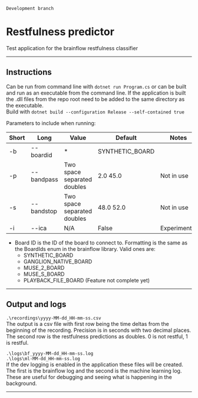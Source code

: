 ```
Development branch
```

# Restfulness predictor

Test application for the brainflow restfulness classifier

---

## Instructions

Can be run from command line with `dotnet run Program.cs` or can be built and run as an executable from the command
line. If the application is built the .dll files from the repo root need to be added to the same directory as the
executable.  
Build with `dotnet build --configuration Release --self-contained true`

Parameters to include when running:

| Short | Long       | Value                       | Default         | Notes        |
|-------|------------|-----------------------------|-----------------|--------------|
| -b    | --boardid  | *                           | SYNTHETIC_BOARD |              |
| -p    | --bandpass | Two space separated doubles | 2.0 45.0        | Not in use   |
| -s    | --bandstop | Two space separated doubles | 48.0 52.0       | Not in use   |
| -i    | --ica      | N/A                         | False           | Experimental |

* Board ID is the ID of the board to connect to. Formatting is the same as the BoardIds enum in the brainflow
  library. Valid ones are:
    * SYNTHETIC_BOARD
    * GANGLION_NATIVE_BOARD
    * MUSE_2_BOARD
    * MUSE_S_BOARD
    * PLAYBACK_FILE_BOARD (Feature not complete yet)

---

## Output and logs

`.\recordings\yyyy-MM-dd_HH-mm-ss.csv`  
The output is a csv file with first row being the time deltas from the beginning of the recording. Precision is in
seconds with two decimal places. The second row is the restfulness predictions as doubles. 0 is not restful, 1 is
restful.

`.\logs\bf_yyyy-MM-dd_HH-mm-ss.log`  
`.\logs\ml-MM-dd_HH-mm-ss.log`  
If the dev logging is enabled in the application these files will be created. The first is the brainflow log and the
second is the machine learning log. These are useful for debugging and seeing what is happening in the background.

---
